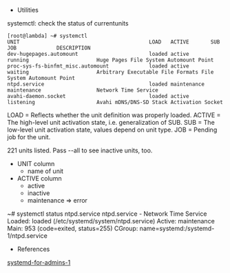* Utilities

systemctl: check the status of currentunits

    [root@lambda] ~# systemctl
    UNIT                                          LOAD   ACTIVE       SUB          JOB             DESCRIPTION
    dev-hugepages.automount                       loaded active       running                      Huge Pages File System Automount Point
    proc-sys-fs-binfmt_misc.automount             loaded active       waiting                      Arbitrary Executable File Formats File System Automount Point
    ntpd.service                                  loaded maintenance  maintenance                  Network Time Service
    avahi-daemon.socket                           loaded active       listening                    Avahi mDNS/DNS-SD Stack Activation Socket

  LOAD   = Reflects whether the unit definition was properly loaded.
  ACTIVE = The high-level unit activation state, i.e. generalization of SUB.
  SUB    = The low-level unit activation state, values depend on unit type.
  JOB    = Pending job for the unit.

221 units listed. Pass --all to see inactive units, too.

 * UNIT column
   * name of unit
 * ACTIVE column
   * active
   * inactive
   * maintenance => error
   
  ~# systemctl status ntpd.service
    ntpd.service - Network Time Service
      Loaded: loaded (/etc/systemd/system/ntpd.service)
      Active: maintenance
      Main: 953 (code=exited, status=255)
      CGroup: name=systemd:/systemd-1/ntpd.service

* References

[systemd-for-admins-1](http://0pointer.de/blog/projects/systemd-for-admins-1.html)

